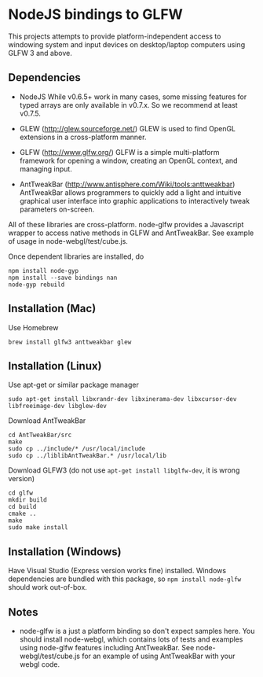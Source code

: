 NodeJS bindings to GLFW
=======================

This projects attempts to provide platform-independent access to windowing system and input devices on desktop/laptop computers using GLFW 3 and above.

Dependencies
------------
- NodeJS
While v0.6.5+ work in many cases, some missing features for typed arrays are only available in v0.7.x. So we recommend at least v0.7.5.

- GLEW (http://glew.sourceforge.net/)
GLEW is used to find OpenGL extensions in a cross-platform manner.

- GLFW (http://www.glfw.org/)
GLFW is a simple multi-platform framework for opening a window, creating an OpenGL context, and managing input.

- AntTweakBar (http://www.antisphere.com/Wiki/tools:anttweakbar)
AntTweakBar allows programmers to quickly add a light and intuitive graphical user interface into graphic applications to interactively tweak parameters on-screen. 

All of these libraries are cross-platform. node-glfw provides a Javascript wrapper to access native methods in GLFW and AntTweakBar. See example of usage in node-webgl/test/cube.js.

Once dependent libraries are installed, do
```
npm install node-gyp
npm install --save bindings nan
node-gyp rebuild
```

Installation (Mac)
-------------------------
Use Homebrew
```
brew install glfw3 anttweakbar glew
```

Installation (Linux)
-------------------------
Use apt-get or similar package manager
```
sudo apt-get install libxrandr-dev libxinerama-dev libxcursor-dev libfreeimage-dev libglew-dev
```

Download AntTweakBar
```
cd AntTweakBar/src
make
sudo cp ../include/* /usr/local/include
sudo cp ../liblibAntTweakBar.* /usr/local/lib
```

Download GLFW3 (do not use ```apt-get install libglfw-dev```, it is wrong version)
```
cd glfw
mkdir build
cd build
cmake ..
make
sudo make install
```
Installation (Windows)
----------------------

Have Visual Studio (Express version works fine) installed.
Windows dependencies are bundled with this package, so `npm install node-glfw` should work out-of-box.

Notes
-----
- node-glfw is a just a platform binding so don't expect samples here. You should install node-webgl, which contains lots of tests and examples using node-glfw features including AntTweakBar. See node-webgl/test/cube.js for an example of using AntTweakBar with your webgl code.


